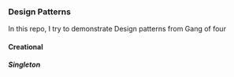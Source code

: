 ### Design Patterns

In this repo, I try to demonstrate Design patterns from Gang of four

#### Creational
##### Singleton

